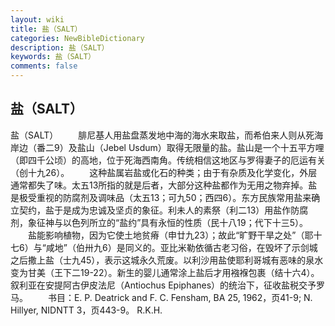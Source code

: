 ```yaml
---
layout: wiki
title: 盐（SALT）
categories: NewBibleDictionary
description: 盐（SALT）
keywords: 盐（SALT）
comments: false
---
```


## 盐（SALT）



盐（SALT）
　　腓尼基人用盐盘蒸发地中海的海水来取盐，而希伯来人则从死海岸边（番二9）及盐山（Jebel Usdum）取得无限量的盐。盐山是一个十五平方哩（即四千公顷）的高地，位于死海西南角。传统相信这地区与罗得妻子的厄运有关（创十九26）。
　　这种盐属岩盐或化石的种类；由于有杂质及化学变化，外层通常都失了味。太五13所指的就是后者，大部分这种盐都作为无用之物弃掉。盐是极受重视的防腐剂及调味品（太五13；可九50；西四6）。东方民族常用盐来确立契约，盐于是成为忠诚及坚贞的象征。利未人的素祭（利二13）用盐作防腐剂，象征神与以色列所立的“盐约”具有永恒的性质（民十八19；代下十三5）。
　　盐能影响植物，因为它使土地贫瘠（申廿九23）；故此“旷野干旱之处”（耶十七6）与“咸地”（伯卅九6）是同义的。亚比米勒依循古老习俗，在毁坏了示剑城之后撒上盐（士九45），表示这城永久荒废。以利沙用盐使耶利哥城有恶味的泉水变为甘美（王下二19-22）。新生的婴儿通常涂上盐后才用襁褓包裹（结十六4）。叙利亚在安提阿古伊皮法尼（Antiochus Epiphanes）的统治下，征收盐税交予罗马。
　　书目：E. P. Deatrick and F. C.
Fensham, BA 25, 1962，页41-9; N. Hillyer, NIDNTT 3，页443-9。
R.K.H.




